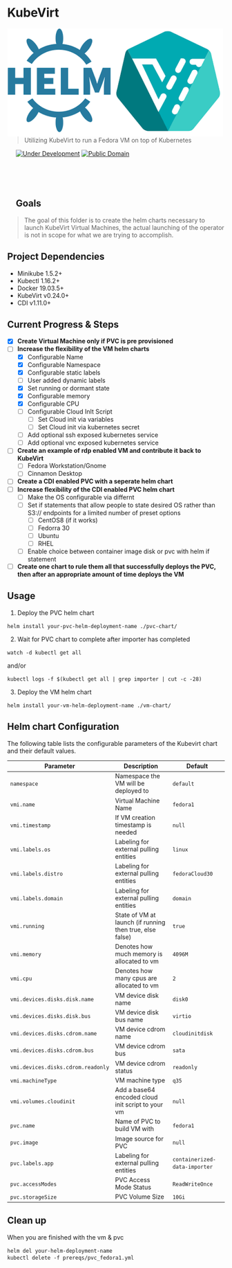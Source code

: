 
# KubeVirt
<img src="../images/helm-kubevirt.png" align="left" width="500px" height="250px"/>
<img align="left" width="0" height="192px" hspace="10"/>
<br></br><br></br>

> Utilizing KubeVirt to run a Fedora VM on top of Kubernetes

[![Under Development](https://img.shields.io/badge/under-development-skyblue.svg)](https://github.com/cez-aug/github-project-boilerplate) [![Public Domain](https://img.shields.io/badge/public-domain-lightgrey.svg)](https://creativecommons.org/publicdomain/zero/1.0/)

<br><br><br>

## Goals
> The goal of this folder is to create the helm charts necessary to launch KubeVirt Virtual Machines, the actual launching of the operator is not in scope for what we are trying to accomplish.

## Project Dependencies
* Minikube 1.5.2+
* Kubectl 1.16.2+
* Docker 19.03.5+
* KubeVirt v0.24.0+
* CDI v1.11.0+

## Current Progress & Steps

- [x] **Create Virtual Machine only if PVC is pre provisioned**
- [ ] **Increase the flexibility of the VM helm charts**
  - [x] Configurable Name
  - [x] Configurable Namespace
  - [x] Configurable static labels
  - [ ] User added dynamic labels
  - [x] Set running or dormant state
  - [x] Configurable memory
  - [x] Configurable CPU
  - [ ] Configurable Cloud InIt Script
    - [ ] Set Cloud init via variables
    - [ ] Set Cloud init via kubernetes secret
  - [ ] Add optional ssh exposed kubernetes service
  - [ ] Add optional vnc exposed kubernetes service
- [ ] **Create an example of rdp enabled VM and contribute it back to KubeVirt**
  - [ ] Fedora Workstation/Gnome
  - [ ] Cinnamon Desktop
- [ ] **Create a CDI enabled PVC with a seperate helm chart**
- [ ] **Increase flexibility of the CDI enabled PVC helm chart**
  - [ ] Make the OS configurable via differnt 
  - [ ] Set if statements that allow people to state desired OS rather than S3:// endpoints for a limited number of preset options
    - [ ] CentOS8 (if it works)
    - [ ] Fedorra 30
    - [ ] Ubuntu
    - [ ] RHEL
  - [ ] Enable choice between container image disk or pvc with helm if statement
- [ ] **Create one chart to rule them all that successfully deploys the PVC, then after an appropriate amount of time deploys the VM**

## Usage

1. Deploy the PVC helm chart
```
helm install your-pvc-helm-deployment-name ./pvc-chart/
```
 
2. Wait for PVC chart to complete after importer has completed
```
watch -d kubectl get all
```
and/or
```
kubectl logs -f $(kubectl get all | grep importer | cut -c -28)
```

3. Deploy the VM helm chart
```
helm install your-vm-helm-deployment-name ./vm-chart/
```


## Helm chart Configuration

The following table lists the configurable parameters of the Kubevirt chart and their default values.

| Parameter                                | Description                                               | Default                         |
|------------------------------------------|-----------------------------------------------------------|---------------------------------|
| `namespace`                              | Namespace the VM will be deployed to                      | ```default```                   |
| `vmi.name`                               | Virtual Machine Name                                      | ```fedora1```                   |
| `vmi.timestamp`                          | If VM creation timestamp is needed                        | `null`                          |
| `vmi.labels.os`                          | Labeling for external pulling entities                    | `linux`                         |
| `vmi.labels.distro`                      | Labeling for external pulling entities                    | ```fedoraCloud30```             |
| `vmi.labels.domain`                      | Labeling for external pulling entities                    | ```domain```                    |
| `vmi.running`                            | State of VM at launch (if running then true, else false)  | `true`                          |
| `vmi.memory`                             | Denotes how much memory is allocated to vm                | `4096M`                         |
| `vmi.cpu`                                | Denotes how many cpus are allocated to vm                 | `2`                             |
| `vmi.devices.disks.disk.name`            | VM device disk name                                       | `disk0`                         |
| `vmi.devices.disks.disk.bus`             | VM device disk bus name                                   | `virtio`                        |
| `vmi.devices.disks.cdrom.name`           | VM device cdrom name                                      | `cloudinitdisk`                 |
| `vmi.devices.disks.cdrom.bus`            | VM device cdrom bus                                       | `sata`                          |
| `vmi.devices.disks.cdrom.readonly`       | VM device cdrom status                                    | `readonly`                      |
| `vmi.machineType`                        | VM machine type                                           | `q35`                           |
| `vmi.volumes.cloudinit`                  | Add a base64 encoded cloud init script to your vm         | `null`                          |
| `pvc.name`                               | Name of PVC to build VM with                              | `fedora1`                       |
| `pvc.image`                              | Image source for PVC                                      | `null`                          |
| `pvc.labels.app`                         | Labeling for external pulling entities                    | `containerized-data-importer`   |
| `pvc.accessModes`                        | PVC Access Mode Status                                    | `ReadWriteOnce`                 |
| `pvc.storageSize`                        | PVC Volume Size                                           | `10Gi`                          |


## Clean up
When you are finished with the vm & pvc
```
helm del your-helm-deployment-name
kubectl delete -f prereqs/pvc_fedora1.yml
```

